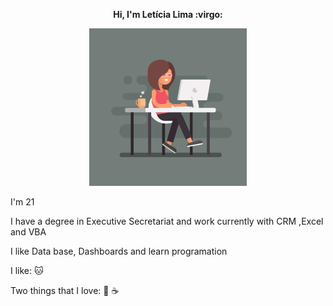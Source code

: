 <p align="center"> 
<b>Hi, I'm Letícia Lima 
:virgo:</b>

<p align="center"> 
<img src="https://github.com/Letiiciia/Letiiciia/blob/master/Imagem/day.png" height="50%" width ="50%">
</p>

I'm 21

I have a degree in Executive Secretariat and work currently with CRM ,Excel and VBA

I like Data base, Dashboards and learn programation

I like:
:cat:

Two things that I love:
:beer:
:coffee:


